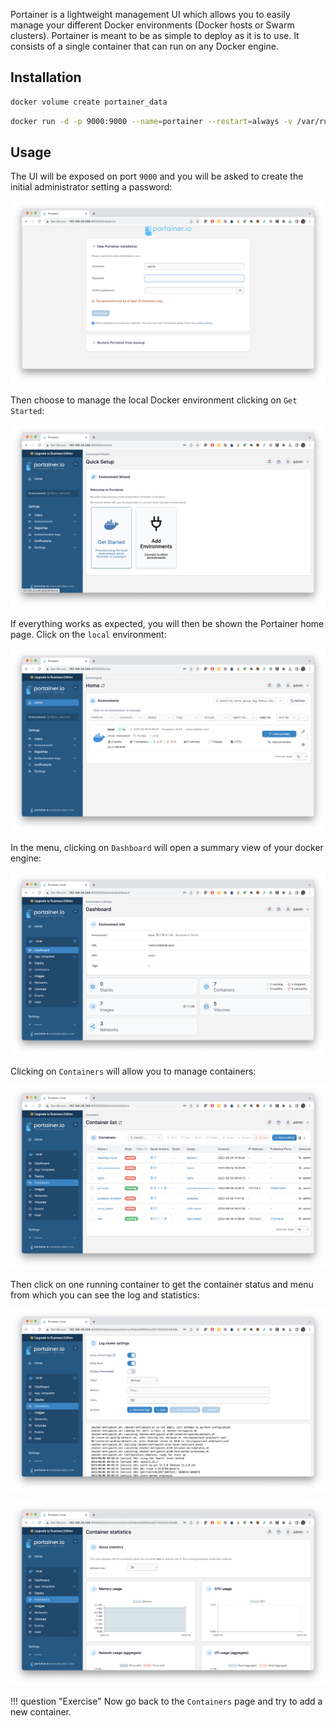 Portainer is a lightweight management UI which allows you to easily manage your different Docker environments (Docker hosts or Swarm clusters).
Portainer is meant to be as simple to deploy as it is to use. It consists of a single container that can run on any Docker engine.

## Installation

```bash
docker volume create portainer_data
```

```bash
docker run -d -p 9000:9000 --name=portainer --restart=always -v /var/run/docker.sock:/var/run/docker.sock -v portainer_data:/data portainer/portainer-ce
```

## Usage

The UI will be exposed on port `9000` and you will be asked to create the initial administrator setting a password:

![](images/portainer_1.png)

Then choose to manage the local Docker environment clicking on `Get Started`:

![](images/portainer_2.png)

If everything works as expected, you will then be shown the Portainer home page. Click on the `local` environment:

![](images/portainer_2a.png)

In the menu, clicking on `Dashboard` will open a summary view of your docker engine:

![](images/portainer_3.png)

Clicking on `Containers` will allow you to manage containers:

![](images/portainer_4.png)

Then click on one running container to get the container status and menu from which you can see the log and statistics: 

![](images/portainer_5.png)

![](images/portainer_6.png)

!!! question "Exercise"
    Now go back to the `Containers` page and try to add a new container. 

